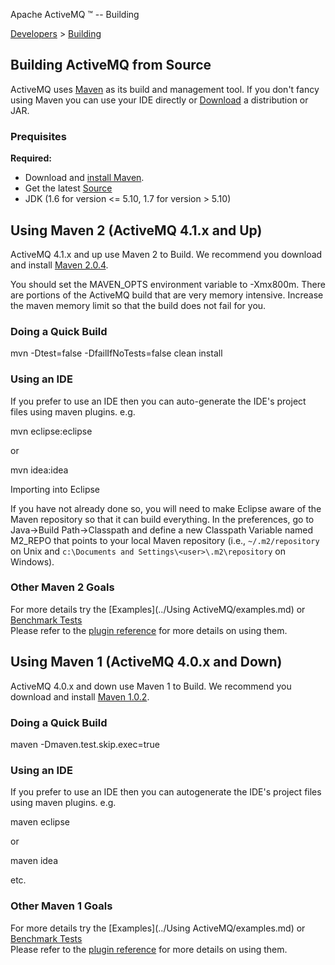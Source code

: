 Apache ActiveMQ ™ -- Building 

[Developers](../developers.md) > [Building](../Developers/building.md)


Building ActiveMQ from Source
-----------------------------

ActiveMQ uses [Maven](http://maven.apache.org/) as its build and management tool. If you don't fancy using Maven you can use your IDE directly or [Download](OverviewOverview/Overview/download.md) a distribution or JAR.

### Prequisites

**Required:**

*   Download and [install Maven](http://maven.apache.orgOverviewOverview/Overview/download.md).
*   Get the latest [Source](../Developers/source.md)
*   JDK (1.6 for version <= 5.10, 1.7 for version > 5.10)

Using Maven 2 (ActiveMQ 4.1.x and Up)
-------------------------------------

ActiveMQ 4.1.x and up use Maven 2 to Build. We recommend you download and install [Maven 2.0.4](http://maven.apache.orgOverviewOverview/Overview/download.md).

You should set the MAVEN_OPTS environment variable to -Xmx800m. There are portions of the ActiveMQ build that are very memory intensive. Increase the maven memory limit so that the build does not fail for you.

### Doing a Quick Build

mvn -Dtest=false -DfailIfNoTests=false clean install 

### Using an IDE

If you prefer to use an IDE then you can auto-generate the IDE's project files using maven plugins. e.g.

mvn eclipse:eclipse

or

mvn idea:idea

Importing into Eclipse

If you have not already done so, you will need to make Eclipse aware of the Maven repository so that it can build everything. In the preferences, go to Java->Build Path->Classpath and define a new Classpath Variable named M2_REPO that points to your local Maven repository (i.e., `~/.m2/repository` on Unix and `c:\Documents and Settings\<user>\.m2\repository` on Windows).

### Other Maven 2 Goals

For more details try the [Examples](../Using ActiveMQ/examples.md) or [Benchmark Tests](../Developers/benchmark-tests.md)  
Please refer to the [plugin reference](http://maven.apache.org/plugins/index.html) for more details on using them.

Using Maven 1 (ActiveMQ 4.0.x and Down)
---------------------------------------

ActiveMQ 4.0.x and down use Maven 1 to Build. We recommend you download and install [Maven 1.0.2](http://maven.apache.org/maven-1.x/startOverviewOverview/Overview/download.md).

### Doing a Quick Build

maven -Dmaven.test.skip.exec=true

### Using an IDE

If you prefer to use an IDE then you can autogenerate the IDE's project files using maven plugins. e.g.

maven eclipse

or

maven idea

etc.

### Other Maven 1 Goals

For more details try the [Examples](../Using ActiveMQ/examples.md) or [Benchmark Tests](../Developers/benchmark-tests.md)  
Please refer to the [plugin reference](http://maven.apache.org/maven-1.x/plugins/bundled/) for more details on using them.

